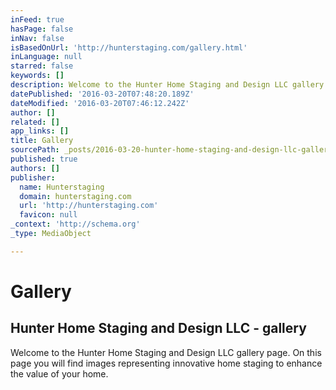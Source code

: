 ```yaml
---
inFeed: true
hasPage: false
inNav: false
isBasedOnUrl: 'http://hunterstaging.com/gallery.html'
inLanguage: null
starred: false
keywords: []
description: Welcome to the Hunter Home Staging and Design LLC gallery page. On this page you will find images representing innovative home staging to enhance the value of your home.
datePublished: '2016-03-20T07:48:20.189Z'
dateModified: '2016-03-20T07:46:12.242Z'
author: []
related: []
app_links: []
title: Gallery
sourcePath: _posts/2016-03-20-hunter-home-staging-and-design-llc-gallery.md
published: true
authors: []
publisher:
  name: Hunterstaging
  domain: hunterstaging.com
  url: 'http://hunterstaging.com'
  favicon: null
_context: 'http://schema.org'
_type: MediaObject

---
```

# Gallery

<article style=""><h1>Hunter Home Staging and Design LLC - gallery</h1><p>Welcome to the Hunter Home Staging and Design LLC gallery page. On this page you will find images representing innovative home staging to enhance the value of your home.</p></article>
